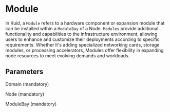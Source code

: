 # Module

In Kuid, a `Module` refers to a hardware component or expansion module that can be installed within a `ModuleBay` of a Node. `Modules` provide additional functionality and capabilities to the infrastructure environment, allowing users to enhance and customize their deployments according to specific requirements. Whether it's adding specialized networking cards, storage modules, or processing accelerators, Modules offer flexibility in expanding node resources to meet evolving demands and workloads.

## Parameters

Domain (mandatory)

Node (mandatory)

ModuleBay (mandatory)